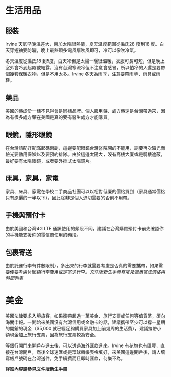 # 生活用品
## 服裝
Irvine 天氣早晚溫差大，南加太陽很熱情，夏天溫度範圍從攝氏28 度到18 度。白天穿短袖要防曬，晚上最熱頂多電風扇吹風即可，冷可以像吹冷氣。

冬天溫度從攝氏18 到5度，白天冷但是太陽一曬很溫暖，衣服可長可短，但是晚上室外會冷到起霧或結露，沒有台灣寒流冷但不注意會感冒，所以怕冷的人還是要帶個幾套保暖衣物，但是不用太多。Irvine 冬天為雨季，注意要帶雨傘、雨具或雨鞋。

## 藥品
美國的藥成份一樣不見得會是同樣品牌。個人服用藥、處方藥還是台灣帶過來，因為有很多處方藥在美國是真的要有醫生處方才能購買。

## 眼鏡，隱形眼鏡
在台灣請配好配滿起碼兩副，這邊要配眼鏡台灣醫院開的不能用，需要再次驗光而驗光要動用保險以及要預約排隊。由於這邊太陽大，沒有高樓大廈或是騎樓遮蔽，最好要有太陽眼鏡，或者要外掛式太陽鏡片。

## 床具，家具，家電
家具、床具、家電在學校二手商品社團可以以相對低廉的價格買到（家具通常價格只有原價的一半以下），因此除非是個人迫切需要的否則不用帶。

## 手機與預付卡
由於美國和台灣4G LTE 通訊使用的頻段不同，建議在台灣購買預付卡前先確認你的手機能支援你的電信商使用的頻段。

## 包裹寄送
由於託運行李有件數限制），多出來的行李就需要考慮是否真的需要攜帶，如果需要便要考慮付超額行李費用或是寄送行李。_文件版新生手冊有常見包裹寄送價格與時間列表_

# 美金
美國法律要求入境旅客，如果攜帶超過一萬美金、旅行支票或任何等值貨幣，須向海關申報。一開始來美國沒有台灣信用或金融卡的話，建議攜帶至少可以撐一星期的開銷的現金（$5,000 就已經足夠購買家具加上前幾周的生活費），建議攜帶小額現金加上旅行支票，因為旅行支票較為安全。

等銀行開門來開戶存進去後，可以透過海外匯款進來。Irvine 有花旗也有匯豐，直接在台灣開戶，然後全球速匯或是環球轉帳表格填好，來美國這邊開戶後，請人填寫帳戶號碼在台灣送件，免手續費而且即時匯款，何樂不為。

**詳細內容請參見文件版新生手冊**